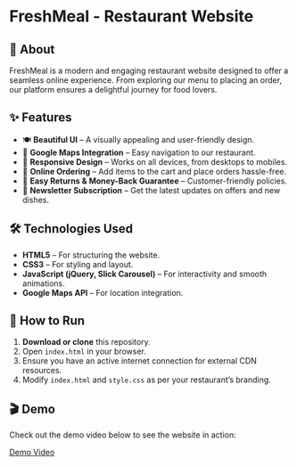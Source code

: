 # FreshMeal - Restaurant Website  

## 📌 About  
FreshMeal is a modern and engaging restaurant website designed to offer a seamless online experience. From exploring our menu to placing an order, our platform ensures a delightful journey for food lovers.  

## ✨ Features  
- 🍽️ **Beautiful UI** – A visually appealing and user-friendly design.  
- 📍 **Google Maps Integration** – Easy navigation to our restaurant.  
- 🚀 **Responsive Design** – Works on all devices, from desktops to mobiles.  
- 🛒 **Online Ordering** – Add items to the cart and place orders hassle-free.  
- 🔄 **Easy Returns & Money-Back Guarantee** – Customer-friendly policies.  
- 📢 **Newsletter Subscription** – Get the latest updates on offers and new dishes.  

## 🛠️ Technologies Used  
- **HTML5** – For structuring the website.  
- **CSS3** – For styling and layout.  
- **JavaScript (jQuery, Slick Carousel)** – For interactivity and smooth animations.  
- **Google Maps API** – For location integration.  

## 🚀 How to Run  
1. **Download or clone** this repository.  
2. Open `index.html` in your browser.  
3. Ensure you have an active internet connection for external CDN resources.  
4. Modify `index.html` and `style.css` as per your restaurant’s branding. 

## 🎬 Demo  
Check out the demo video below to see the website in action:  

[Demo Video](./restaurant_wesite.mp4)  